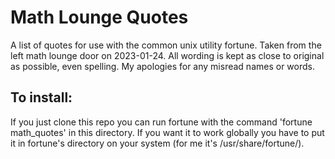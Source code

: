 # Math Lounge Quotes

A list of quotes for use with the common unix utility fortune. 
Taken from the left math lounge door on 2023-01-24.
All wording is kept as close to original as possible, even spelling.
My apologies for any misread names or words.

## To install:
If you just clone this repo you can run fortune with the command 'fortune math_quotes' in this directory. If you want it to work globally you have to put it in fortune's directory on your system (for me it's /usr/share/fortune/).



